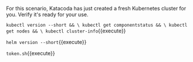 For this scenario, Katacoda has just created a fresh Kubernetes cluster for you. Verify it's ready for your use.

`kubectl version --short && \
kubectl get componentstatus && \
kubectl get nodes && \
kubectl cluster-info`{{execute}}

`helm version --short`{{execute}}

`token.sh`{{execute}}
